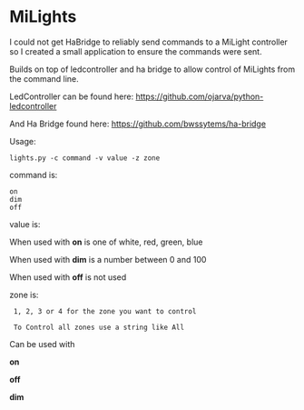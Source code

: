 # MiLights

I could not get HaBridge to reliably send commands to a MiLight controller so I created a small application to ensure the commands were sent.

Builds on top of ledcontroller and ha bridge to allow control of MiLights from the command line.

LedController can be found here: https://github.com/ojarva/python-ledcontroller

And Ha Bridge found here: https://github.com/bwssytems/ha-bridge

Usage:

    lights.py -c command -v value -z zone

command is:

    on
    dim
    off
  
value is:
 
   When used with <b>on</b> is one of white, red, green, blue
 
   When used with <b>dim</b> is a number between 0 and 100
  
   When used with <b>off</b> is not used
 
 
 zone is:
 
     1, 2, 3 or 4 for the zone you want to control
   
     To Control all zones use a string like All

Can be used with 
  
   <b>on</b>
   
   <b>off</b>
   
   <b>dim</b>
